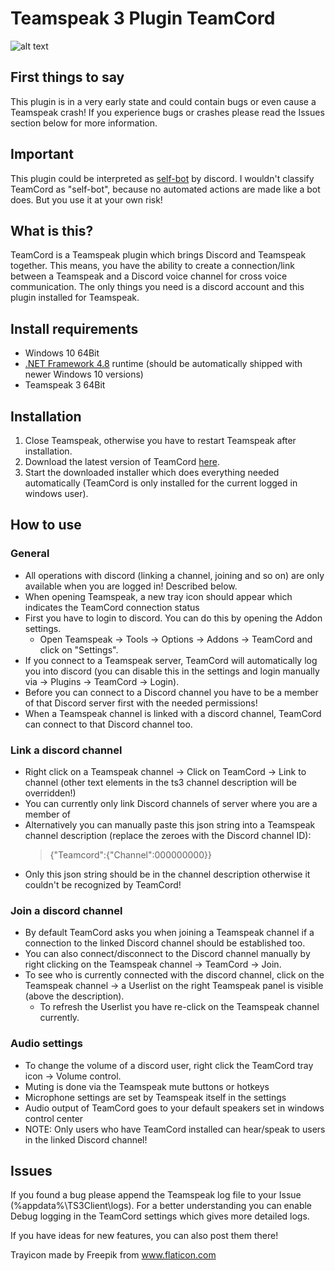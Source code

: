 # Teamspeak 3 Plugin TeamCord

![alt text](https://github.com/Kleinrotti/TeamCord/blob/master/plugin.JPG)

## First things to say

This plugin is in a very early state and could contain bugs or even cause a Teamspeak crash!
If you experience bugs or crashes please read the Issues section below for more information.

## Important
This plugin could be interpreted as [self-bot](https://support.discord.com/hc/en-us/articles/115002192352-Automated-user-accounts-self-bots-) by discord.
I wouldn't classify TeamCord as "self-bot", because no automated actions are made like a bot does.
But you use it at your own risk!

## What is this?

TeamCord is a Teamspeak plugin which brings Discord and Teamspeak together.
This means, you have the ability to create a connection/link between a Teamspeak and a Discord voice channel for cross voice communication.
The only things you need is a discord account and this plugin installed for Teamspeak.

## Install requirements

- Windows 10 64Bit
- [.NET Framework 4.8](https://dotnet.microsoft.com/download/dotnet-framework/net48) runtime (should be automatically shipped with newer Windows 10 versions)
- Teamspeak 3 64Bit

## Installation

1. Close Teamspeak, otherwise you have to restart Teamspeak after installation.
2. Download the latest version of TeamCord [here](https://github.com/Kleinrotti/TeamCord/releases).
3. Start the downloaded installer which does everything needed automatically (TeamCord is only installed for the current logged in windows user).

## How to use

### General
- All operations with discord (linking a channel, joining and so on) are only available when you are logged in! Described below.
- When opening Teamspeak, a new tray icon should appear which indicates the TeamCord connection status
- First you have to login to discord. You can do this by opening the Addon settings.
  - Open Teamspeak -> Tools -> Options -> Addons -> TeamCord and click on "Settings".
- If you connect to a Teamspeak server, TeamCord will automatically log you into discord (you can disable this in the settings and login manually via -> Plugins -> TeamCord -> Login).
- Before you can connect to a Discord channel you have to be a member of that Discord server first with the needed permissions!
- When a Teamspeak channel is linked with a discord channel, TeamCord can connect to that Discord channel too.

### Link a discord channel

- Right click on a Teamspeak channel -> Click on TeamCord -> Link to channel (other text elements in the ts3 channel description will be overridden!)
- You can currently only link Discord channels of server where you are a member of
- Alternatively you can manually paste this json string into a Teamspeak channel description (replace the zeroes with the Discord channel ID):
  > {"Teamcord":{"Channel":000000000}}
- Only this json string should be in the channel description otherwise it couldn't be recognized by TeamCord!

### Join a discord channel

- By default TeamCord asks you when joining a Teamspeak channel if a connection to the linked Discord channel should be established too.
- You can also connect/disconnect to the Discord channel manually by right clicking on the Teamspeak channel -> TeamCord -> Join.
- To see who is currently connected with the discord channel, click on the Teamspeak channel -> a Userlist on the right Teamspeak panel is visible (above the description).
  - To refresh the Userlist you have re-click on the Teamspeak channel currently.

### Audio settings

- To change the volume of a discord user, right click the TeamCord tray icon -> Volume control.
- Muting is done via the Teamspeak mute buttons or hotkeys
- Microphone settings are set by Teamspeak itself in the settings
- Audio output of TeamCord goes to your default speakers set in windows control center
- NOTE: Only users who have TeamCord installed can hear/speak to users in the linked Discord channel!

## Issues

If you found a bug please append the Teamspeak log file to your Issue (%appdata%\TS3Client\logs).
For a better understanding you can enable Debug logging in the TeamCord settings which gives more detailed logs.

If you have ideas for new features, you can also post them there!

Trayicon made by Freepik from www.flaticon.com
